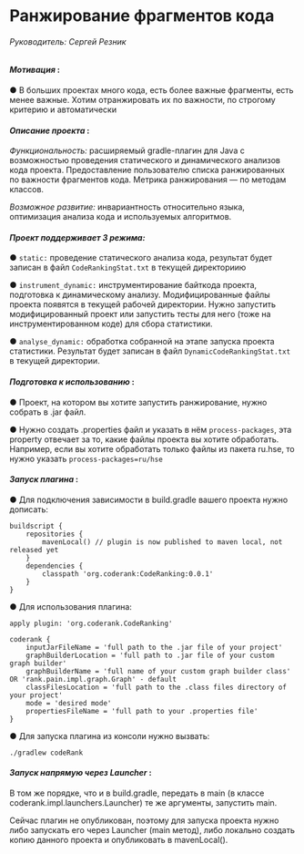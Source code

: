 # Ранжирование фрагментов кода
###### Руководитель: Сергей Резник
#### *Мотивация* :

● В больших проектах много кода, есть более важные фрагменты, есть
менее важные. Хотим отранжировать их по важности, по строгому критерию и
автоматически

#### *Описание проекта* :
*Функциональность:* расширяемый gradle-плагин для Java с возможностью проведения статического и
динамического анализов кода проекта. Предоставление пользователю списка ранжированных по важности фрагментов кода. Метрика ранжирования — по методам классов.

*Возможное развитие:* инвариантность относительно языка, оптимизация анализа кода и используемых алгоритмов.

#### *Проект поддерживает 3 режима:*

● `static:` проведение статического анализа кода, результат будет записан в файл `CodeRankingStat.txt` в текущей директориию

● `instrument_dynamic:` инструментирование байткода проекта, подготовка к динамическому анализу. Модифицированные файлы проекта появятся в текущей рабочей директории. 
Нужно запустить модифицированный проект или запустить тесты для него (тоже на инструментированном коде) для сбора статистики.

● `analyse_dynamic:` обработка собранной на этапе запуска проекта статистики. Результат будет записан в файл `DynamicCodeRankingStat.txt` в текущей директории.

#### *Подготовка к использованию* :

● Проект, на котором вы хотите запустить ранжирование, нужно собрать в .jar файл.

● Нужно создать .properties файл и указать в нём `process-packages`, эта property отвечает за то, какие файлы проекта вы хотите обработать.
Например, если вы хотите обработать только файлы из пакета ru.hse, то нужно указать `process-packages=ru/hse`

#### *Запуск плагина* :

● Для подключения зависимости в build.gradle вашего проекта нужно дописать:
```
buildscript {
    repositories {
        mavenLocal() // plugin is now published to maven local, not released yet
    }
    dependencies {
        classpath 'org.coderank:CodeRanking:0.0.1'
    }
}
```
● Для использования плагина:
```
apply plugin: 'org.coderank.CodeRanking'

coderank {
    inputJarFileName = 'full path to the .jar file of your project'
    graphBuilderLocation = 'full path to .jar file of your custom graph builder'
    graphBuilderName = 'full name of your custom graph builder class' OR 'rank.pain.impl.graph.Graph' - default
    classFilesLocation = 'full path to the .class files directory of your project'
    mode = 'desired mode'
    propertiesFileName = 'full path to your .properties file'
}
```
● Для запуска плагина из консоли нужно вызвать:
```
./gradlew codeRank 
```

#### *Запуск напрямую через Launcher* :
В том же порядке, что и в build.gradle, передать в main (в классе coderank.impl.launchers.Launcher) те же аргументы, запустить main.

Сейчас плагин не опубликован, поэтому для запуска проекта нужно либо запускать его через Launcher (main метод),
либо локально создать копию данного проекта и опубликовать в mavenLocal().